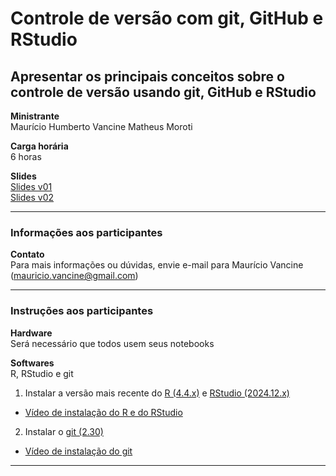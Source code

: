 # Controle de versão com git, GitHub e RStudio

## Apresentar os principais conceitos sobre o controle de versão usando git, GitHub e RStudio

**Ministrante** <br>
Maurício Humberto Vancine
Matheus Moroti

**Carga horária** <br>
6 horas

**Slides** <br>
[Slides v01](https://mauriciovancine.github.io/workshop-git-github-rstudio/slides/pres_short_course_git_github_rstudio.html)
<br>
[Slides v02](https://mauriciovancine.github.io/workshop-git-github-rstudio/slides/slides.html#/)

---

### Informações aos participantes

**Contato** <br>
Para mais informações ou dúvidas, envie e-mail para Maurício Vancine (mauricio.vancine@gmail.com)

---

### Instruções aos participantes

**Hardware** <br>
Será necessário que todos usem seus notebooks

**Softwares** <br>
R, RStudio e git

1. Instalar a versão mais recente do [R (4.4.x)](https://www.r-project.org) e [RStudio (2024.12.x)](https://www.rstudio.com)
- [Vídeo de instalação do R e do RStudio](https://youtu.be/l1bWvZMNMCM)

2. Instalar o [git (2.30)](https://git-scm.com/downloads)
- [Vídeo de instalação do git](https://youtu.be/QSfHNEiBd2k)

---
